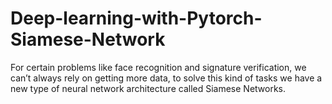 # Deep-learning-with-Pytorch-Siamese-Network
For certain problems like face recognition and signature verification, we can’t always rely on getting more data, to solve this kind of tasks we have a new type of neural network architecture called Siamese Networks.
